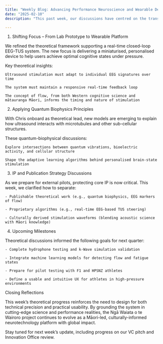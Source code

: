 ```yaml
---
title: "Weekly Blog: Advancing Performance Neuroscience and Wearable Development"
date: "2025-02-10"
description: "This past week, our discussions have centred on the transition from proof of concept to a fully wearable EEG-TUS device designed for elite athletes and drivers. This pivot—strongly supported by new partnerships with Formula 1 and High Performance Sport NZ—has provided clarity around system design and commercial direction."

---
```

1. Shifting Focus – From Lab Prototype to Wearable Platform

We refined the theoretical framework supporting a real-time closed-loop EEG-TUS system. The new focus is delivering a miniaturised, personalised device to help users achieve optimal cognitive states under pressure.

Key theoretical insights:

    Ultrasound stimulation must adapt to individual EEG signatures over time

    The system must maintain a responsive real-time feedback loop

    The concept of flow, from both Western cognitive science and mātauranga Māori, informs the timing and nature of stimulation

2. Applying Quantum Biophysics Principles

With Chris onboard as theoretical lead, new models are emerging to explain how ultrasound interacts with microtubules and other sub-cellular structures.

These quantum-biophysical discussions:

    Explore intersections between quantum vibrations, bioelectric activity, and cellular structure

    Shape the adaptive learning algorithms behind personalised brain-state stimulation

3. IP and Publication Strategy Discussions

As we prepare for external pilots, protecting core IP is now critical. This week, we clarified how to separate:

    - Publishable theoretical work (e.g., quantum biophysics, EEG markers of flow)

    - Proprietary algorithms (e.g., real-time EEG-based TUS steering)

    - Culturally derived stimulation waveforms (blending acoustic science with Māori knowledge)

4. Upcoming Milestones

Theoretical discussions informed the following goals for next quarter:

    - Complete hydrophone testing and k-Wave simulation validation

    - Integrate machine learning models for detecting flow and fatigue states

    - Prepare for pilot testing with F1 and HPSNZ athletes

    - Define a usable and intuitive UX for athletes in high-pressure environments

Closing Reflections

This week’s theoretical progress reinforces the need to design for both technical precision and practical usability. By grounding the system in cutting-edge science and performance realities, the Ngā Waiata o te Wairoro project continues to evolve as a Māori-led, culturally-informed neurotechnology platform with global impact.

Stay tuned for next week’s update, including progress on our VC pitch and Innovation Office review.